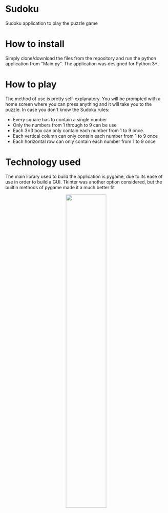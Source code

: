 # Sudoku
Sudoku application to play the puzzle game

# How to install
Simply clone/download the files from the repository and run the python application from "Main.py". The application was designed for Python 3+.

# How to play
The method of use is pretty self-explanatory. You will be prompted with a home screen where you can press anything and it will take you to the puzzle. In case you don't know the Sudoku rules:
  - Every square has to contain a single number
  - Only the numbers from 1 through to 9 can be use
  - Each 3×3 box can only contain each number from 1 to 9 once.
  - Each vertical column can only contain each number from 1 to 9 once
  - Each horizontal row can only contain each number from 1 to 9 once

# Technology used
The main library used to build the application is pygame, due to its ease of use in order to build a GUI. Tkinter was another option considered, but the builtin methods of pygame made it a much better fit

<p align="center">
  <img src="https://user-images.githubusercontent.com/48157331/141134346-3635ce76-02ab-41cf-a91e-39e4685759f6.png" width="50%" height="50%"/>
</p>
